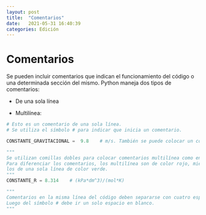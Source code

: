 ```yaml
---
layout: post
title:  "Comentarios"
date:   2021-05-31 16:40:39
categories: Edición
---
```


# Comentarios

Se pueden incluir comentarios que indican el funcionamiento del código o una determinada sección del mismo.
Python maneja dos tipos de comentarios: 

+ De una sola línea

+ Multilínea:


```python
# Esto es un comentario de una sola línea. 
# Se utiliza el símbolo # para indicar que inicia un comentario.

CONSTANTE_GRAVITACIONAL =  9.8    # m/s. También se puede colocar un comentario después de una instrucción.
```


```python
"""
Se utilizan comillas dobles para colocar comentarios multilínea como en este ejemplo.
Para diferenciar los comentarios, los multilínea son de color rojo, mientras que,
los de una sola línea de color verde.
"""
CONSTANTE_R = 8.314    # (kPa*dm^3)/(mol*K)

"""
Comentarios en la misma línea del código deben separarse con cuatro espacios en blanco. 
Luego del símbolo # debe ir un solo espacio en blanco.
"""
```
